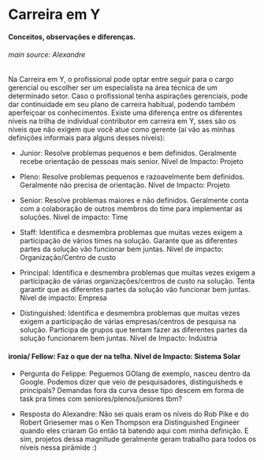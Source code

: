 # Carreira em Y

#### Conceitos, observações e diferenças.
###### main source: Alexandre

Na Carreira em Y, o profissional pode optar entre seguir para o cargo gerencial ou escolher ser um especialista na área técnica de um determinado setor. Caso o profissional tenha aspirações gerenciais, pode dar continuidade em seu plano de carreira habitual, podendo também aperfeiçoar os conhecimentos.
Existe uma diferença entre os diferentes níveis na trilha de individual contributor em carreira em Y, sses são os níveis que não exigem que você atue como gerente (aí vão as minhas definições informais para alguns desses níveis):

- Junior: Resolve problemas pequenos e bem definidos. Geralmente recebe orientação de pessoas mais senior.  Nível de Impacto: Projeto

- Pleno: Resolve problemas pequenos  e razoavelmente bem definidos. Geralmente não precisa de orientação. Nível de Impacto: Projeto

- Senior: Resolve problemas maiores e não definidos.  Geralmente conta com a colaboração de outros membros do time para implementar as soluções. Nível de impacto: Time

- Staff: Identifica e desmembra  problemas que muitas vezes exigem a participação de vários times na solução. Garante que as diferentes partes da solução vão funcionar bem juntas. Nível de impacto: Organização/Centro de custo

- Principal: Identifica e desmembra  problemas que muitas vezes exigem a participação de várias organizações/centros de custo na solução. Tenta garantir que as diferentes partes da solução vão funcionar bem juntas. Nível de impacto: Empresa

- Distinguished: Identifica e desmembra problemas que muitas vezes exigem a participação de várias empresas/centros de pesquisa na solução. Participa de grupos que tentam fazer as diferentes partes da solução funcionarem bem juntas. Nível de Impacto: Indústria

#### ironia/ Fellow: Faz o que der na telha. Nível de Impacto: Sistema Solar

- Pergunta do Felippe: Peguemos GOlang de exemplo, nasceu dentro da Google. Podemos dizer que veio de pesquisadores, distinguisheds e principals? Demandas fora da curva desse tipo descem em forma de task pra times com seniores/plenos/juniores tbm?

- Resposta do Alexandre: Não sei quais eram os níveis do Rob Pike e do Robert Griesemer mas o Ken Thompson era Distinguished Engineer quando eles criaram Go então tá batendo aqui com minha definição. E sim, projetos dessa magnitude geralmente geram trabalho para todos os níveis nessa pirâmide :)

